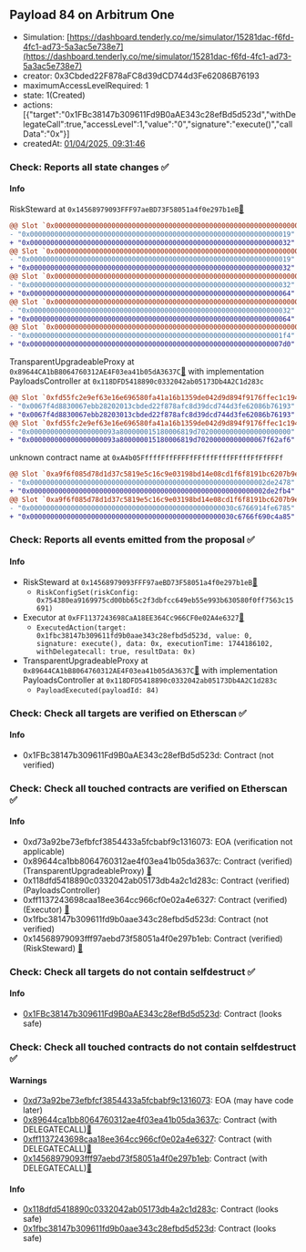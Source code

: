 ## Payload 84 on Arbitrum One

- Simulation: [https://dashboard.tenderly.co/me/simulator/15281dac-f6fd-4fc1-ad73-5a3ac5e738e7](https://dashboard.tenderly.co/me/simulator/15281dac-f6fd-4fc1-ad73-5a3ac5e738e7)
- creator: 0x3Cbded22F878aFC8d39dCD744d3Fe62086B76193
- maximumAccessLevelRequired: 1
- state: 1(Created)
- actions: [{"target":"0x1FBc38147b309611Fd9B0aAE343c28efBd5d523d","withDelegateCall":true,"accessLevel":1,"value":"0","signature":"execute()","callData":"0x"}]
- createdAt: [01/04/2025, 09:31:46](https://arbiscan.io/tx/0x576fa868e02309107deb74cf9ad8f84b630ea3e1bac89172cf1020005e026a11)

### Check: Reports all state changes :white_check_mark:

#### Info


RiskSteward at `0x14568979093FFF97aeBD73F58051a4f0e297b1eB`[:ghost:](https://github.com/bgd-labs/aave-address-book "AaveV3Arbitrum.RISK_STEWARD")
```diff
@@ Slot `0x0000000000000000000000000000000000000000000000000000000000000002` @@
- "0x0000000000000000000000000000000000000000000000000000000000000019"
+ "0x0000000000000000000000000000000000000000000000000000000000000032"
@@ Slot `0x0000000000000000000000000000000000000000000000000000000000000004` @@
- "0x0000000000000000000000000000000000000000000000000000000000000019"
+ "0x0000000000000000000000000000000000000000000000000000000000000032"
@@ Slot `0x000000000000000000000000000000000000000000000000000000000000000e` @@
- "0x0000000000000000000000000000000000000000000000000000000000000032"
+ "0x0000000000000000000000000000000000000000000000000000000000000064"
@@ Slot `0x0000000000000000000000000000000000000000000000000000000000000010` @@
- "0x0000000000000000000000000000000000000000000000000000000000000032"
+ "0x0000000000000000000000000000000000000000000000000000000000000064"
@@ Slot `0x0000000000000000000000000000000000000000000000000000000000000012` @@
- "0x00000000000000000000000000000000000000000000000000000000000001f4"
+ "0x00000000000000000000000000000000000000000000000000000000000007d0"
```

TransparentUpgradeableProxy at `0x89644CA1bB8064760312AE4F03ea41b05dA3637C`[:ghost:](https://github.com/bgd-labs/aave-address-book "GovernanceV3Arbitrum.PAYLOADS_CONTROLLER") with implementation PayloadsController at `0x118DFD5418890c0332042ab05173Db4A2C1d283c`
```diff
@@ Slot `0xfd55fc2e9ef63e16e696580fa41a16b1359de042d9d894f9176ffec1c194a986` @@
- "0x0067f4d8830067ebb28202013cbded22f878afc8d39dcd744d3fe62086b76193"
+ "0x0067f4d8830067ebb28203013cbded22f878afc8d39dcd744d3fe62086b76193"
@@ Slot `0xfd55fc2e9ef63e16e696580fa41a16b1359de042d9d894f9176ffec1c194a987` @@
- "0x000000000000000000093a800000015180006819d70200000000000000000000"
+ "0x000000000000000000093a800000015180006819d70200000000000067f62af6"
```

unknown contract name at `0xA4b05FffffFffFFFFfFFfffFfffFFfffFfFfFFFf`
```diff
@@ Slot `0xa9f6f085d78d1d37c5819e5c16c9e03198bd14e08cd1f6f8191bc6207b9e9706` @@
- "0x0000000000000000000000000000000000000000000000000000000002de2478"
+ "0x0000000000000000000000000000000000000000000000000000000002de2fb4"
@@ Slot `0xa9f6f085d78d1d37c5819e5c16c9e03198bd14e08cd1f6f8191bc6207b9e970b` @@
- "0x00000000000000000000000000000000000000000000000030c6766914fe6785"
+ "0x00000000000000000000000000000000000000000000000030c6766f690c4a85"
```


### Check: Reports all events emitted from the proposal :white_check_mark:

#### Info

- RiskSteward at `0x14568979093FFF97aeBD73F58051a4f0e297b1eB`[:ghost:](https://github.com/bgd-labs/aave-address-book "AaveV3Arbitrum.RISK_STEWARD")
  - `RiskConfigSet(riskConfig: 0x754380ea9169975cd00bb65c2f3dbfcc649eb55e993b630580f0ff7563c15691)`
- Executor at `0xFF1137243698CaA18EE364Cc966CF0e02A4e6327`[:ghost:](https://github.com/bgd-labs/aave-address-book "AaveV3Arbitrum.ACL_ADMIN, GovernanceV3Arbitrum.EXECUTOR_LVL_1")
  - `ExecutedAction(target: 0x1fbc38147b309611fd9b0aae343c28efbd5d523d, value: 0, signature: execute(), data: 0x, executionTime: 1744186102, withDelegatecall: true, resultData: 0x)`
- TransparentUpgradeableProxy at `0x89644CA1bB8064760312AE4F03ea41b05dA3637C`[:ghost:](https://github.com/bgd-labs/aave-address-book "GovernanceV3Arbitrum.PAYLOADS_CONTROLLER") with implementation PayloadsController at `0x118DFD5418890c0332042ab05173Db4A2C1d283c`
  - `PayloadExecuted(payloadId: 84)`

### Check: Check all targets are verified on Etherscan :white_check_mark:

#### Info

- 0x1FBc38147b309611Fd9B0aAE343c28efBd5d523d: Contract (not verified) 

### Check: Check all touched contracts are verified on Etherscan :white_check_mark:

#### Info

- 0xd73a92be73efbfcf3854433a5fcbabf9c1316073: EOA (verification not applicable)
- 0x89644ca1bb8064760312ae4f03ea41b05da3637c: Contract (verified) (TransparentUpgradeableProxy) [:ghost:](https://github.com/bgd-labs/aave-address-book "GovernanceV3Arbitrum.PAYLOADS_CONTROLLER")
- 0x118dfd5418890c0332042ab05173db4a2c1d283c: Contract (verified) (PayloadsController) 
- 0xff1137243698caa18ee364cc966cf0e02a4e6327: Contract (verified) (Executor) [:ghost:](https://github.com/bgd-labs/aave-address-book "AaveV3Arbitrum.ACL_ADMIN, GovernanceV3Arbitrum.EXECUTOR_LVL_1")
- 0x1fbc38147b309611fd9b0aae343c28efbd5d523d: Contract (not verified) 
- 0x14568979093fff97aebd73f58051a4f0e297b1eb: Contract (verified) (RiskSteward) [:ghost:](https://github.com/bgd-labs/aave-address-book "AaveV3Arbitrum.RISK_STEWARD")

### Check: Check all targets do not contain selfdestruct :white_check_mark:

#### Info

- [0x1FBc38147b309611Fd9B0aAE343c28efBd5d523d](https://arbiscan.io/address/0x1FBc38147b309611Fd9B0aAE343c28efBd5d523d): Contract (looks safe)

### Check: Check all touched contracts do not contain selfdestruct :white_check_mark:

#### Warnings

- [0xd73a92be73efbfcf3854433a5fcbabf9c1316073](https://arbiscan.io/address/0xd73a92be73efbfcf3854433a5fcbabf9c1316073): EOA (may have code later)
- [0x89644ca1bb8064760312ae4f03ea41b05da3637c](https://arbiscan.io/address/0x89644ca1bb8064760312ae4f03ea41b05da3637c): Contract (with DELEGATECALL)[:ghost:](https://github.com/bgd-labs/aave-address-book "GovernanceV3Arbitrum.PAYLOADS_CONTROLLER")
- [0xff1137243698caa18ee364cc966cf0e02a4e6327](https://arbiscan.io/address/0xff1137243698caa18ee364cc966cf0e02a4e6327): Contract (with DELEGATECALL)[:ghost:](https://github.com/bgd-labs/aave-address-book "AaveV3Arbitrum.ACL_ADMIN, GovernanceV3Arbitrum.EXECUTOR_LVL_1")
- [0x14568979093fff97aebd73f58051a4f0e297b1eb](https://arbiscan.io/address/0x14568979093fff97aebd73f58051a4f0e297b1eb): Contract (with DELEGATECALL)[:ghost:](https://github.com/bgd-labs/aave-address-book "AaveV3Arbitrum.RISK_STEWARD")

#### Info

- [0x118dfd5418890c0332042ab05173db4a2c1d283c](https://arbiscan.io/address/0x118dfd5418890c0332042ab05173db4a2c1d283c): Contract (looks safe)
- [0x1fbc38147b309611fd9b0aae343c28efbd5d523d](https://arbiscan.io/address/0x1fbc38147b309611fd9b0aae343c28efbd5d523d): Contract (looks safe)

